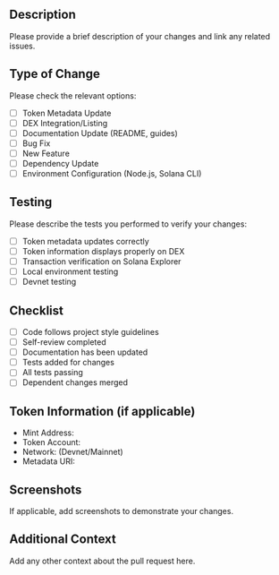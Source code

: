 ## Description
Please provide a brief description of your changes and link any related issues.

## Type of Change
Please check the relevant options:

- [ ] Token Metadata Update
- [ ] DEX Integration/Listing
- [ ] Documentation Update (README, guides)
- [ ] Bug Fix
- [ ] New Feature
- [ ] Dependency Update
- [ ] Environment Configuration (Node.js, Solana CLI)

## Testing
Please describe the tests you performed to verify your changes:

- [ ] Token metadata updates correctly
- [ ] Token information displays properly on DEX
- [ ] Transaction verification on Solana Explorer
- [ ] Local environment testing
- [ ] Devnet testing

## Checklist
- [ ] Code follows project style guidelines
- [ ] Self-review completed
- [ ] Documentation has been updated
- [ ] Tests added for changes
- [ ] All tests passing
- [ ] Dependent changes merged

## Token Information (if applicable)
- Mint Address: 
- Token Account: 
- Network: (Devnet/Mainnet)
- Metadata URI:

## Screenshots
If applicable, add screenshots to demonstrate your changes.

## Additional Context
Add any other context about the pull request here.
